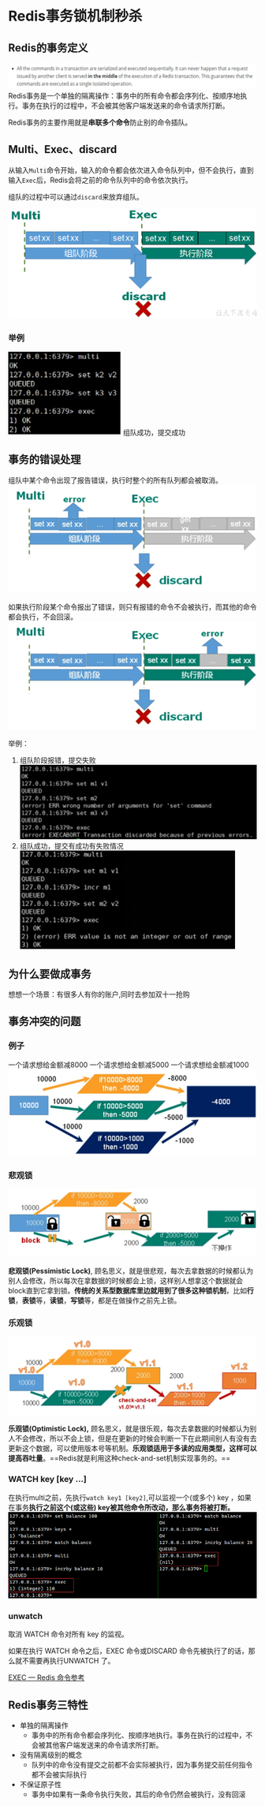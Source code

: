 # Redis事务锁机制秒杀

## Redis的事务定义

![](https://raw.githubusercontent.com/Swiftie13st/Figurebed/main/img/202210032036884.png)
Redis事务是一个单独的隔离操作：事务中的所有命令都会序列化、按顺序地执行。事务在执行的过程中，不会被其他客户端发送来的命令请求所打断。

Redis事务的主要作用就是**串联多个命令**防止别的命令插队。

## Multi、Exec、discard

从输入`Multi`命令开始，输入的命令都会依次进入命令队列中，但不会执行，直到输入`Exec`后，Redis会将之前的命令队列中的命令依次执行。

组队的过程中可以通过`discard`来放弃组队。

![](https://raw.githubusercontent.com/Swiftie13st/Figurebed/main/img/202210032037293.png)

### 举例
![](https://raw.githubusercontent.com/Swiftie13st/Figurebed/main/img/202210032037779.png)
组队成功，提交成功


## 事务的错误处理

组队中某个命令出现了报告错误，执行时整个的所有队列都会被取消。
![](https://raw.githubusercontent.com/Swiftie13st/Figurebed/main/img/202210032038150.png)

如果执行阶段某个命令报出了错误，则只有报错的命令不会被执行，而其他的命令都会执行，不会回滚。
![](https://raw.githubusercontent.com/Swiftie13st/Figurebed/main/img/202210032038160.png)

举例：
1. 组队阶段报错，提交失败
	![](https://raw.githubusercontent.com/Swiftie13st/Figurebed/main/img/202210032037365.png)
2. 组队成功，提交有成功有失败情况
	![](https://raw.githubusercontent.com/Swiftie13st/Figurebed/main/img/202210032037134.png)


## 为什么要做成事务

想想一个场景：有很多人有你的账户,同时去参加双十一抢购

## 事务冲突的问题

### 例子

一个请求想给金额减8000
一个请求想给金额减5000
一个请求想给金额减1000
![](https://raw.githubusercontent.com/Swiftie13st/Figurebed/main/img/202210032039385.png)

### 悲观锁

![](https://raw.githubusercontent.com/Swiftie13st/Figurebed/main/img/202210032039034.png)

**悲观锁(Pessimistic Lock)**, 顾名思义，就是很悲观，每次去拿数据的时候都认为别人会修改，所以每次在拿数据的时候都会上锁，这样别人想拿这个数据就会block直到它拿到锁。**传统的关系型数据库里边就用到了很多这种锁机制**，比如**行锁**，**表锁**等，**读锁**，**写锁**等，都是在做操作之前先上锁。

### 乐观锁

![](https://raw.githubusercontent.com/Swiftie13st/Figurebed/main/img/202210032040225.png)

**乐观锁(Optimistic Lock),** 顾名思义，就是很乐观，每次去拿数据的时候都认为别人不会修改，所以不会上锁，但是在更新的时候会判断一下在此期间别人有没有去更新这个数据，可以使用版本号等机制。**乐观锁适用于多读的应用类型，这样可以提高吞吐量**。==Redis就是利用这种check-and-set机制实现事务的。==

### WATCH key \[key ...\]

在执行multi之前，先执行`watch key1 [key2]`,可以监视一个(或多个) key ，如果在事务**执行之前这个(或这些) key被其他命令所改动，那么事务将被打断。**
![](https://raw.githubusercontent.com/Swiftie13st/Figurebed/main/img/202210091032337.png)


### unwatch

取消 WATCH 命令对所有 key 的监视。

如果在执行 WATCH 命令之后，EXEC 命令或DISCARD 命令先被执行了的话，那么就不需要再执行UNWATCH 了。

[EXEC — Redis 命令参考 ](http://doc.redisfans.com/transaction/exec.html)

## Redis事务三特性

- 单独的隔离操作
	- 事务中的所有命令都会序列化、按顺序地执行。事务在执行的过程中，不会被其他客户端发送来的命令请求所打断。
- 没有隔离级别的概念
	- 队列中的命令没有提交之前都不会实际被执行，因为事务提交前任何指令都不会被实际执行
- 不保证原子性
	- 事务中如果有一条命令执行失败，其后的命令仍然会被执行，没有回滚




